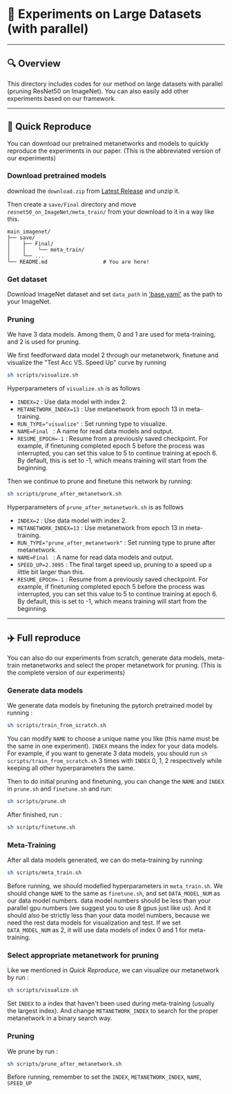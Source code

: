 # 📄 Experiments on Large Datasets (with parallel)

---

## 🔍 Overview

This directory includes codes for our method on large datasets with parallel (pruning ResNet50 on ImageNet). You can also easily add other experiments based on our framework.

---

## 🚀 Quick Reproduce 

You can download our pretrained metanetworks and models to quickly reproduce the experiments in our paper. (This is the abbreviated version of our experiments)

### Download pretrained models

download the `download.zip` from [Latest Release](https://github.com/Yewei-Liu/MetaPruning/releases/latest) and unzip it. 

Then create a `save/Final` directory and move `resnet50_on_ImageNet/meta_train/` from your download to it in a way like this.

```
main_imagenet/
├── save/
│    ├── Final/
│    │    └── meta_train/
│    └── ...
└── README.md                  # You are here!
```

### Get dataset

Download ImageNet dataset and set `data_path` in ['base.yaml'](configs/base.yaml) as the path to your ImageNet.

### Pruning

We have 3 data models. Among them, 0 and 1 are used for meta-training, and 2 is used for pruning.

We first feedforward data model 2 through our metanetwork, finetune and visualize the "Test Acc VS. Speed Up" curve by running
```bash
sh scripts/visualize.sh
```

Hyperparameters of `visualize.sh` is as follows
- `INDEX=2` : Use data model with index 2.
- `METANETWORK_INDEX=13` : Use metanetwork from epoch 13 in meta-training.
- `RUN_TYPE="visualize"` : Set running type to visualize.               
- `NAME=Final ` : A name for read data models and output.
- `RESUME_EPOCH=-1` : Resume from a previously saved checkpoint. For example, if finetuning completed epoch 5 before the process was interrupted, you can set this value to 5 to continue training at epoch 6. By default, this is set to -1, which means training will start from the beginning.

Then we continue to prune and finetune this network by running:
```bash
sh scripts/prune_after_metanetwork.sh
```

Hyperparameters of `prune_after_metanetwork.sh` is as follows
- `INDEX=2` : Use data model with index 2.
- `METANETWORK_INDEX=13` : Use metanetwork from epoch 13 in meta-training.
- `RUN_TYPE="prune_after_metanetwork"` : Set running type to prune after metanetwork.               
- `NAME=Final ` : A name for read data models and output.
- `SPEED_UP=2.3095` : The final target speed up, pruning to a speed up a little bit larger than this.
- `RESUME_EPOCH=-1` : Resume from a previously saved checkpoint. For example, if finetuning completed epoch 5 before the process was interrupted, you can set this value to 5 to continue training at epoch 6. By default, this is set to -1, which means training will start from the beginning.

---


## ✈️ Full reproduce

You can also do our experiments from scratch, generate data models, meta-train metanetworks and select the proper metanetwork for pruning. (This is the complete version of our experiments)

### Generate data models

We generate data models by finetuning the pytorch pretrained model by running :
```bash
sh scripts/train_from_scratch.sh
```
You can modify `NAME` to choose a unique name you like (this name must be the same in one experiment). `INDEX` means the index for your data models. For example, if you want to generate 3 data models, you should run `sh scripts/train_from_scratch.sh` 3 times with `INDEX` 0, 1, 2 respectively while keeping all other hyperparameters the same.

Then to do initial pruning and finetuning, you can change the `NAME` and `INDEX` in `prune.sh` and `finetune.sh` and run:
```bash
sh scripts/prune.sh
```
After finished, run :
```bash
sh scripts/finetune.sh 
```

### Meta-Training

After all data models generated, we can do meta-training by running:
```bash
sh scripts/meta_train.sh
```
Before running, we should modefied hyperparameters in `meta_train.sh`. We should change `NAME` to the same as `finetune.sh`, and set `DATA_MODEL_NUM` as our data model numbers. data model numbers should be less than your parallel gpu numbers (we suggest you to use 8 gpus just like us). And it should also be strictly less than your data model numbers, because we need the rest data models for visualization and test. If we set `DATA_MODEL_NUM` as 2, it will use data models of index 0 and 1 for meta-training.

### Select appropriate metanetwork for pruning

Like we mentioned in *Quick Reproduce*, we can visualize our metanetwork by run :
```bash
sh scripts/visualize.sh
```
Set `INDEX` to a index that haven't been used during meta-training (usually the largest index). And change `METANETWORK_INDEX` to search for the proper metanetwork in a binary search way.

### Pruning

We prune by run :
```bash
sh scripts/prune_after_metanetwork.sh
```
Before running, remember to set the `INDEX`, `METANETWORK_INDEX`, `NAME`, `SPEED_UP`

